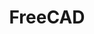 ---
blog: https://blog.freecad.org/
codehost: https://github.com/FreeCAD/FreeCAD
facebook: https://facebook.com/FreeCAD
linkedin: https://linkedin.com/groups/4295230
logohandle: freecad
sort: freecad
title: FreeCAD
twitter: https://x.com/FreeCADNews
website: https://www.freecad.org/
---